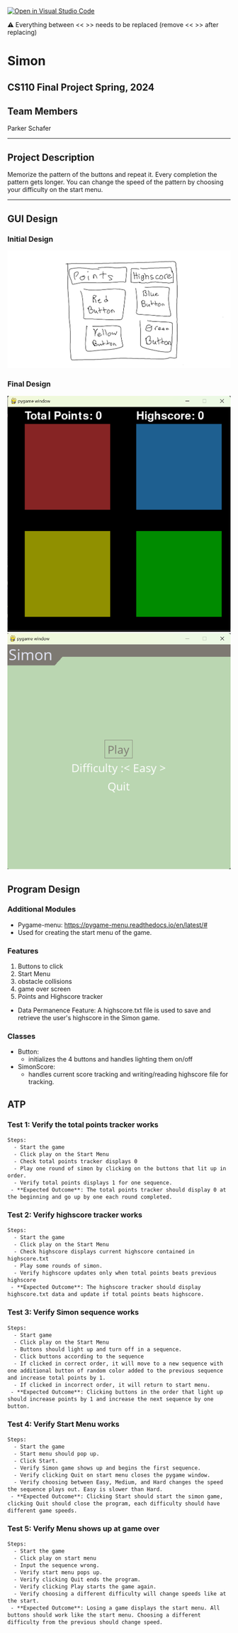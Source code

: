 [![Open in Visual Studio Code](https://classroom.github.com/assets/open-in-vscode-718a45dd9cf7e7f842a935f5ebbe5719a5e09af4491e668f4dbf3b35d5cca122.svg)](https://classroom.github.com/online_ide?assignment_repo_id=14587785&assignment_repo_type=AssignmentRepo)

:warning: Everything between << >> needs to be replaced (remove << >> after replacing)

# Simon
## CS110 Final Project  Spring, 2024

## Team Members

Parker Schafer

***

## Project Description

Memorize the pattern of the buttons and repeat it. Every completion the pattern gets longer. You can change the speed of the pattern by choosing your difficulty on the start menu.

***    

## GUI Design

### Initial Design

![initial gui](assets/gui.jpg)

### Final Design

![final gui](assets/finalgui.png)
![final gui](assets/finalgui2.png)

## Program Design

### Additional Modules
  - Pygame-menu: https://pygame-menu.readthedocs.io/en/latest/#
   - Used for creating the start menu of the game.


### Features

1. Buttons to click
2. Start Menu
3. obstacle collisions  
4. game over screen
5. Points and Highscore tracker
- Data Permanence Feature: A highscore.txt file is used to save and retrieve the user's highscore in the Simon game.

### Classes

- Button:
    - initializes the 4 buttons and handles lighting them on/off 
- SimonScore:
  - handles current score tracking and writing/reading highscore file for tracking.

## ATP

### Test 1: Verify the total points tracker works
    Steps:
      - Start the game
      - Click play on the Start Menu
      - Check total points tracker displays 0
      - Play one round of simon by clicking on the buttons that lit up in order.
      - Verify total points displays 1 for one sequence.
     - **Expected Outcome**: The total points tracker should display 0 at the beginning and go up by one each round completed.
### Test 2: Verify highscore tracker works
    Steps:
      - Start the game
      - Click play on the Start Menu
      - Check highscore displays current highscore contained in highscore.txt
      - Play some rounds of simon.
      - Verify highscore updates only when total points beats previous highscore
     - **Expected Outcome**: The highscore tracker should display highscore.txt data and update if total points beats highscore.
### Test 3: Verify Simon sequence works
    Steps:
      - Start game
      - Click play on the Start Menu
      - Buttons should light up and turn off in a sequence.
      - Click buttons according to the sequence
      - If clicked in correct order, it will move to a new sequence with one additional button of random color added to the previous sequence and increase total points by 1.
      - If clicked in incorrect order, it will return to start menu.
     - **Expected Outcome**: Clicking buttons in the order that light up should increase points by 1 and increase the next sequence by one button.
### Test 4: Verify Start Menu works
    Steps:
      - Start the game
      - Start menu should pop up.
      - Click Start.
      - Verify Simon game shows up and begins the first sequence.
      - Verify clicking Quit on start menu closes the pygame window.
      - Verify choosing between Easy, Medium, and Hard changes the speed the sequence plays out. Easy is slower than Hard.
     - **Expected Outcome**: Clicking Start should start the simon game, clicking Quit should close the program, each difficulty should have different game speeds.
### Test 5: Verify Menu shows up at game over
    Steps:
      - Start the game
      - Click play on start menu
      - Input the sequence wrong.
      - Verify start menu pops up.
      - Verify clicking Quit ends the program.
      - Verify clicking Play starts the game again.
      - Verify choosing a different difficulty will change speeds like at the start.
     - **Expected Outcome**: Losing a game displays the start menu. All buttons should work like the start menu. Choosing a different difficulty from the previous should change speed. 


